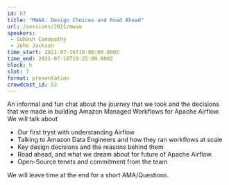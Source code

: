 ```yaml
---
id: h7
title: "MWAA: Design Choices and Road Ahead"
url: /sessions/2021/mwaa
speakers:
 - Subash Canapathy
 - John Jackson
time_start: 2021-07-16T19:00:00.000Z
time_end: 2021-07-16T19:25:00.000Z
block: h
slot: 7
format: presentation
crowdcast_id: 53
---
```


An informal and fun chat about the journey that we took and the decisions that we made in building Amazon Managed Workflows for Apache Airflow.
We will talk about
- Our first tryst with understanding Airflow
- Talking to Amazon Data Engineers and how they ran workflows at scale
- Key design decisions and the reasons behind them
- Road ahead, and what we dream about for future of Apache Airflow.
- Open-Source tenets and commitment from the team

We will leave time at the end for a short AMA/Questions.
